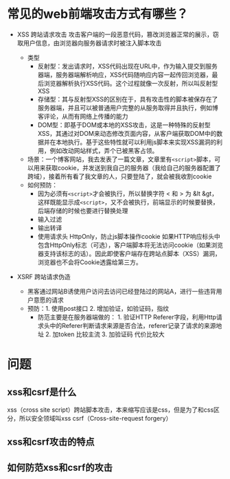 # 常见的web前端攻击方式有哪些？
- XSS 跨站请求攻击
    攻击客户端的一段恶意代码，篡改浏览器正常的展示，窃取用户信息，由浏览器向服务器请求时被注入脚本攻击
    - 类型
        - 反射型：发出请求时，XSS代码出现在URL中，作为输入提交到服务器端，服务器端解析响应，XSS代码随响应内容一起传回浏览器，最后浏览器解析执行XSS代码。这个过程就像一次反射，所以叫反射型XSS
        - 存储型：其与反射型XSS的区别在于，具有攻击性的脚本被保存在了服务器端，并且可以被普通用户完整的从服务取得并且执行，例如博客评论，从而有网络上传播的能力
        - DOM型：即基于DOM或本地的XSS攻击，这是一种特殊的反射型XSS，其通过对DOM来动态修改页面内容，从客户端获取DOM中的数据并在本地执行。基于这些特性就可以利用js脚本来实现XSS漏洞的利用，例如改动网站样式，弄个已被黑客占领。
    - 场景：一个博客网站，我去发表了一篇文章，文章里有``<script>``脚本，可以用来获取cookie，并发送到我自己的服务器（我给自己的服务器配置了跨域），接着所有看了我文章的人，只要登陆了，就会被我收割cookie
    - 如何预防：
        - 因为必须有``<script>``才会被执行，所以替换字符 < 和 > 为 &lt &gt，这样既能显示成``<script>``，又不会被执行，前端显示的时候要替换，后端存储的时候也要进行替换处理
        - 输入过滤
        - 输出转译
        - 使用请求头 HttpOnly，防止js脚本操作cookie
        如果HTTP响应标头中包含HttpOnly标志（可选），客户端脚本将无法访问cookie（如果浏览器支持该标志的话）。因此即使客户端存在跨站点脚本（XSS）漏洞，浏览器也不会将Cookie透露给第三方。

- XSRF 跨站请求伪造
    - 黑客通过网站B诱使用户访问去访问已经登陆过的网站A，进行一些违背用户意愿的请求
    - 预防：1. 使用post接口 2. 增加验证，如验证码，指纹  
        - 防范主要是在服务器端做的： 1. 验证HTTP Referer字段，利用Http请求头中的Referer判断请求来源是否合法，referer记录了请求的来源地址  2. 加token 比较主流 3. 加验证码  代价比较大



# 问题
## xss和csrf是什么
xss（cross site script）跨站脚本攻击，本来缩写应该是css，但是为了和css区分，所以安全领域叫xss
csrf（Cross-site-request forgery）
## xss和csrf攻击的特点
## 如何防范xss和csrf的攻击